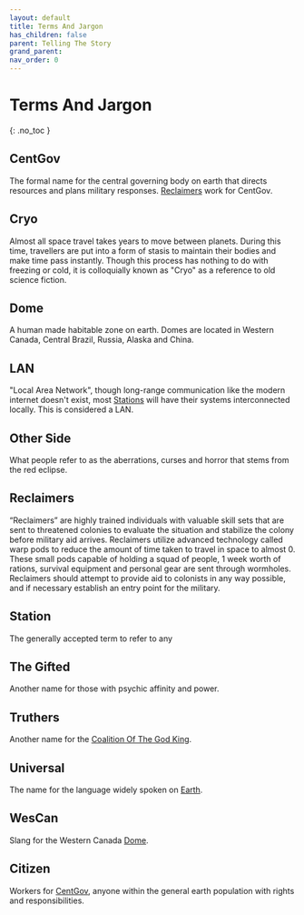 ```yaml
---
layout: default
title: Terms And Jargon
has_children: false
parent: Telling The Story
grand_parent: 
nav_order: 0
---
```

# Terms And Jargon
{: .no_toc }


## CentGov
The formal name for the central governing body on earth that directs resources and plans military responses. [Reclaimers](#Reclaimers) work for CentGov.

## Cryo
Almost all space travel takes years to move between planets. During this time, travellers are put into a form of stasis to maintain their bodies and make time pass instantly. Though this process has nothing to do with freezing or cold, it is colloquially known as "Cryo" as a reference to old science fiction.

## Dome
A human made habitable zone on earth. Domes are located in Western Canada, Central Brazil, Russia, Alaska and China.

## LAN
"Local Area Network", though long-range communication like the modern internet doesn't exist, most [Stations](#Station) will have their systems interconnected locally. This is considered a LAN.

## Other Side
What people refer to as the aberrations, curses and horror that stems from the red eclipse.

## Reclaimers
“Reclaimers” are highly trained individuals with valuable skill sets that are sent to threatened colonies to evaluate the situation and stabilize the colony before military aid arrives. Reclaimers utilize advanced technology called warp pods to reduce the amount of time taken to travel in space to almost 0. These small pods capable of holding a squad of people, 1 week worth of rations, survival equipment and personal gear are sent through wormholes. Reclaimers should attempt to provide aid to colonists in any way possible, and if necessary establish an entry point for the military.

## Station
The generally accepted term to refer to any 

## The Gifted
Another name for those with psychic affinity and power.

## Truthers
Another name for the [Coalition Of The God King](Game/Hostile-Groups#Coalition%20Of%20The%20God%20King).

## Universal
The name for the language widely spoken on [Earth](Game/Earth).

## WesCan
Slang for the Western Canada [Dome](#Dome).

## Citizen
Workers for [CentGov](#CentGov), anyone within the general earth population with rights and responsibilities.